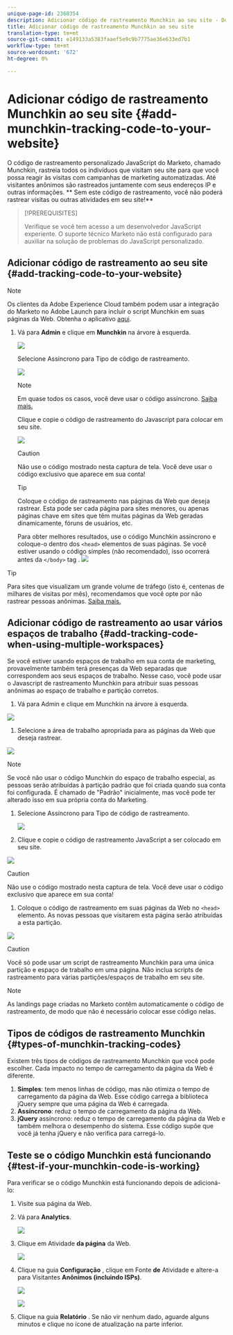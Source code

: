 ```yaml
---
unique-page-id: 2360354
description: Adicionar código de rastreamento Munchkin ao seu site - Documentos do Marketing - Documentação do produto
title: Adicionar código de rastreamento Munchkin ao seu site
translation-type: tm+mt
source-git-commit: e149133a5383faaef5e9c9b7775ae36e633ed7b1
workflow-type: tm+mt
source-wordcount: '672'
ht-degree: 0%

---
```



# Adicionar código de rastreamento Munchkin ao seu site {#add-munchkin-tracking-code-to-your-website}

O código de rastreamento personalizado JavaScript do Marketo, chamado Munchkin, rastreia todos os indivíduos que visitam seu site para que você possa reagir às visitas com campanhas de marketing automatizadas. Até visitantes anônimos são rastreados juntamente com seus endereços IP e outras informações. ** Sem este código de rastreamento, você não poderá rastrear visitas ou outras atividades em seu site!**

>[!PREREQUISITES]
>
>Verifique se você tem acesso a um desenvolvedor JavaScript experiente. O suporte técnico Marketo não está configurado para auxiliar na solução de problemas do JavaScript personalizado.

## Adicionar código de rastreamento ao seu site {#add-tracking-code-to-your-website}

>[!NOTE]
>
>Os clientes da Adobe Experience Cloud também podem usar a integração do Marketo no Adobe Launch para incluir o script Munchkin em suas páginas da Web. Obtenha o aplicativo [aqui](https://www.adobeexchange.com/experiencecloud.details.101054.html).

1. Vá para **Admin** e clique em **Munchkin** na árvore à esquerda.

   ![](assets/image2015-8-25-16-3a21-3a14.png)

   Selecione Assíncrono para Tipo de código de rastreamento.

   ![](assets/image2015-8-25-16-3a24-3a33.png)

   >[!NOTE]
   >
   >Em quase todos os casos, você deve usar o código assíncrono. [Saiba mais.](#types-of-munchkin-tracking-codes)

   Clique e copie o código de rastreamento do Javascript para colocar em seu site.

   ![](assets/image2015-8-25-16-3a26-3a12.png)

   >[!CAUTION]
   >
   >Não use o código mostrado nesta captura de tela. Você deve usar o código exclusivo que aparece em sua conta!

   >[!TIP]
   >
   >Coloque o código de rastreamento nas páginas da Web que deseja rastrear. Esta pode ser cada página para sites menores, ou apenas páginas chave em sites que têm muitas páginas da Web geradas dinamicamente, fóruns de usuários, etc.

   Para obter melhores resultados, use o código Munchkin assíncrono e coloque-o dentro dos `<head>` elementos de suas páginas. Se você estiver usando o código simples (não recomendado), isso ocorrerá antes da `</body>` tag .
   ![](assets/image2015-8-25-16-3a5-3a20.png)

>[!TIP]
>
>Para sites que visualizam um grande volume de tráfego (isto é, centenas de milhares de visitas por mês), recomendamos que você opte por não rastrear pessoas anônimas. [Saiba mais.](http://developers.marketo.com/documentation/websites/lead-tracking-munchkin-js/)

## Adicionar código de rastreamento ao usar vários espaços de trabalho {#add-tracking-code-when-using-multiple-workspaces}

Se você estiver usando espaços de trabalho em sua conta de marketing, provavelmente também terá presenças da Web separadas que correspondem aos seus espaços de trabalho. Nesse caso, você pode usar o Javascript de rastreamento Munchkin para atribuir suas pessoas anônimas ao espaço de trabalho e partição corretos.

1. Vá para Admin e clique em Munchkin na árvore à esquerda.

![](assets/image2015-8-25-16-3a28-3a41.png)

1. Selecione a área de trabalho apropriada para as páginas da Web que deseja rastrear.

![](assets/image2015-8-25-16-3a30-3a32.png)

>[!NOTE]
>
>Se você não usar o código Munchkin do espaço de trabalho especial, as pessoas serão atribuídas à partição padrão que foi criada quando sua conta foi configurada. É chamado de &quot;Padrão&quot; inicialmente, mas você pode ter alterado isso em sua própria conta do Marketing.

1. Selecione Assíncrono para Tipo de código de rastreamento.

   ![](assets/image2015-8-25-16-3a32-3a42.png)

1. Clique e copie o código de rastreamento JavaScript a ser colocado em seu site.

![](assets/image2015-8-25-16-3a34-3a7.png)

>[!CAUTION]
>
>Não use o código mostrado nesta captura de tela. Você deve usar o código exclusivo que aparece em sua conta!

1. Coloque o código de rastreamento em suas páginas da Web no `<head>` elemento. As novas pessoas que visitarem esta página serão atribuídas a esta partição.

![](assets/image2015-8-25-16-3a5-3a20.png)

>[!CAUTION]
>
>Você só pode usar um script de rastreamento Munchkin para uma única partição e espaço de trabalho em uma página. Não inclua scripts de rastreamento para várias partições/espaços de trabalho em seu site.

>[!NOTE]
>
>As landings page criadas no Marketo contêm automaticamente o código de rastreamento, de modo que não é necessário colocar esse código nelas.

## Tipos de códigos de rastreamento Munchkin {#types-of-munchkin-tracking-codes}

Existem três tipos de códigos de rastreamento Munchkin que você pode escolher. Cada impacto no tempo de carregamento da página da Web é diferente.

1. **Simples**: tem menos linhas de código, mas não otimiza o tempo de carregamento da página da Web. Esse código carrega a biblioteca jQuery sempre que uma página da Web é carregada.
1. **Assíncrono**: reduz o tempo de carregamento da página da Web.
1. **jQuery** assíncrono: reduz o tempo de carregamento da página da Web e também melhora o desempenho do sistema. Esse código supõe que você já tenha jQuery e não verifica para carregá-lo.

## Teste se o código Munchkin está funcionando {#test-if-your-munchkin-code-is-working}

Para verificar se o código Munchkin está funcionando depois de adicioná-lo:

1. Visite sua página da Web.
1. Vá para **Analytics**.

   ![](assets/mainnav-analytics-hand.png)

1. Clique em Atividade **da página** da Web.

   ![](assets/webanalytics.png)

1. Clique na guia **Configuração** , clique em Fonte **de** Atividade e altere-a para Visitantes **Anônimos (incluindo ISPs)**.

   ![](assets/analytics-activity-source.png)

   ![](assets/activitysource.png)

1. Clique na guia **Relatório** . Se não vir nenhum dado, aguarde alguns minutos e clique no ícone de atualização na parte inferior.

